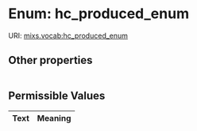 
# Enum: hc_produced_enum




URI: [mixs.vocab:hc_produced_enum](https://w3id.org/mixs/vocab/hc_produced_enum)


## Other properties

|  |  |  |
| --- | --- | --- |

## Permissible Values

| Text | Meaning |
| :--- | --------: |


